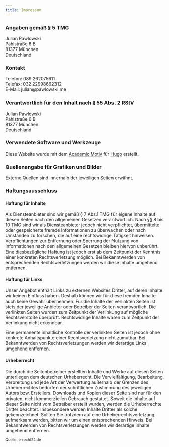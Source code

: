 ```yaml
---
title: Impressum
---
```


### Angaben gemäß § 5 TMG

Julian Pawlowski<br/>
Pählstraße 6 B<br/>
81377 München<br/>
Deutschland


### Kontakt

Telefon: &#048;&#056;&#057;&#032;&#050;&#054;&#050;&#048;&#055;&#053;&#054;&#049;&#049;<br />
Telefax: &#048;&#051;&#050;&#032;&#050;&#050;&#057;&#057;&#056;&#054;&#054;&#050;&#051;&#049;&#050;<br />
E-Mail: &#106;&#117;&#108;&#105;&#097;&#110;&#064;&#112;&#097;&#119;&#108;&#111;&#119;&#115;&#107;&#105;&#046;&#109;&#101;


### Verantwortlich für den Inhalt nach § 55 Abs. 2 RStV

Julian Pawlowski<br/>
Pählstraße 6 B<br/>
81377 München<br/>
Deutschland


### Verwendete Software und Werkzeuge

Diese Website wurde mit dem 
<a href="https://sourcethemes.com/academic/" target="_blank" rel="noopener">Academic Motiv</a> für
<a href="https://gohugo.io" target="_blank" rel="noopener">Hugo</a> erstellt.


### Quellenangabe für Grafiken und Bilder

Externe Quellen sind innerhalb der jeweiligen Seiten erwähnt.


### Haftungsausschluss

#### Haftung für Inhalte
Als Diensteanbieter sind wir gemäß § 7 Abs.1 TMG für eigene Inhalte auf diesen Seiten nach den allgemeinen Gesetzen verantwortlich. Nach §§ 8 bis 10 TMG sind wir als Diensteanbieter jedoch nicht verpflichtet, übermittelte oder gespeicherte fremde Informationen zu überwachen oder nach Umständen zu forschen, die auf eine rechtswidrige Tätigkeit hinweisen.
Verpflichtungen zur Entfernung oder Sperrung der Nutzung von Informationen nach den allgemeinen Gesetzen bleiben hiervon unberührt. Eine diesbezügliche Haftung ist jedoch erst ab dem Zeitpunkt der Kenntnis einer konkreten Rechtsverletzung möglich. Bei Bekanntwerden von entsprechenden Rechtsverletzungen werden wir diese Inhalte umgehend entfernen.

#### Haftung für Links
Unser Angebot enthält Links zu externen Websites Dritter, auf deren Inhalte wir keinen Einfluss haben. Deshalb können wir für diese fremden Inhalte auch keine Gewähr übernehmen. Für die Inhalte der verlinkten Seiten ist stets der jeweilige Anbieter oder Betreiber der Seiten verantwortlich. Die verlinkten Seiten wurden zum Zeitpunkt der Verlinkung auf mögliche Rechtsverstöße überprüft. Rechtswidrige Inhalte waren zum Zeitpunkt der Verlinkung nicht erkennbar.

Eine permanente inhaltliche Kontrolle der verlinkten Seiten ist jedoch ohne konkrete Anhaltspunkte einer Rechtsverletzung nicht zumutbar. Bei Bekanntwerden von Rechtsverletzungen werden wir derartige Links umgehend entfernen.

#### Urheberrecht
Die durch die Seitenbetreiber erstellten Inhalte und Werke auf diesen Seiten unterliegen dem deutschen Urheberrecht. Die Vervielfältigung, Bearbeitung, Verbreitung und jede Art der Verwertung außerhalb der Grenzen des Urheberrechtes bedürfen der schriftlichen Zustimmung des jeweiligen Autors bzw. Erstellers. Downloads und Kopien dieser Seite sind nur für den privaten, nicht kommerziellen Gebrauch gestattet.
Soweit die Inhalte auf dieser Seite nicht vom Betreiber erstellt wurden, werden die Urheberrechte Dritter beachtet. Insbesondere werden Inhalte Dritter als solche gekennzeichnet. Sollten Sie trotzdem auf eine Urheberrechtsverletzung aufmerksam werden, bitten wir um einen entsprechenden Hinweis. Bei Bekanntwerden von Rechtsverletzungen werden wir derartige Inhalte umgehend entfernen.


<sup>Quelle: e-recht24.de</sup>
